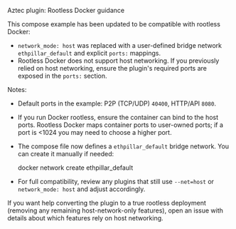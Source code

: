 Aztec plugin: Rootless Docker guidance

This compose example has been updated to be compatible with rootless Docker:

- `network_mode: host` was replaced with a user-defined bridge network `ethpillar_default` and explicit `ports:` mappings.
- Rootless Docker does not support host networking. If you previously relied on host networking, ensure the plugin's required ports are exposed in the `ports:` section.

Notes:
- Default ports in the example: P2P (TCP/UDP) `40400`, HTTP/API `8080`.
- If you run Docker rootless, ensure the container can bind to the host ports. Rootless Docker maps container ports to user-owned ports; if a port is <1024 you may need to choose a higher port.
- The compose file now defines a `ethpillar_default` bridge network. You can create it manually if needed:

  docker network create ethpillar_default

- For full compatibility, review any plugins that still use `--net=host` or `network_mode: host` and adjust accordingly.

If you want help converting the plugin to a true rootless deployment (removing any remaining host-network-only features), open an issue with details about which features rely on host networking.
